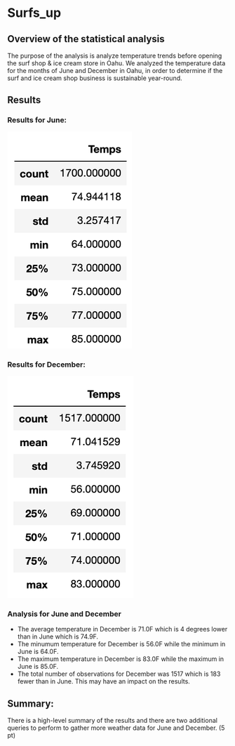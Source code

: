 # Surfs_up

## Overview of the statistical analysis

The purpose of the analysis is analyze temperature trends before opening the surf shop & ice cream store in Oahu. We analyzed the temperature data for the months of June and December in Oahu, in order to determine if the surf and ice cream shop business is sustainable year-round.

## Results

### Results for June:
![June_Temps](June_Temps.png)

### Results for December:
![Dec_Temps](Dec_Temps.png)

### Analysis for June and December
* The average temperature in December is 71.0F which is 4 degrees lower than in June which is 74.9F.
* The minumum temperature for December is 56.0F while the minimum in June is 64.0F.
* The maximum temperature in December is 83.0F while the maximum in June is 85.0F.
* The total number of observations for December was 1517 which is 183 fewer than in June. This may have an impact on the results.

## Summary:

There is a high-level summary of the results and there are two additional queries to perform to gather more weather data for June and December. (5 pt)
